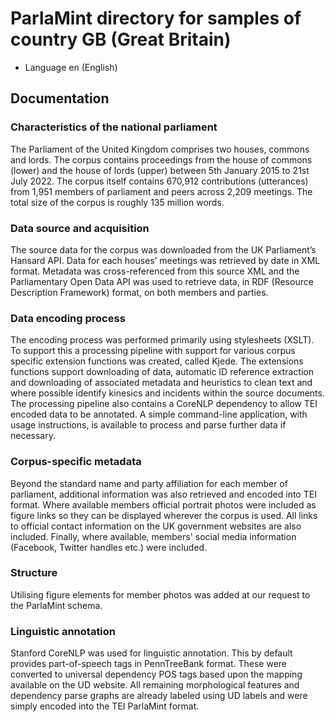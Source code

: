 # ParlaMint directory for samples of country GB (Great Britain)

- Language en (English)


## Documentation

### Characteristics of the national parliament

The Parliament of the United Kingdom comprises two houses, commons and lords. The corpus contains proceedings from the house of commons (lower) and the house of lords (upper) between 5th January 2015 to 21st July 2022. The corpus itself contains 670,912 contributions (utterances) from 1,951 members of parliament and peers across 2,209 meetings. The total size of the corpus is roughly 135 million words.

### Data source and acquisition

The source data for the corpus was downloaded from the UK Parliament’s Hansard API. Data for each houses’ meetings was retrieved by date in XML format. Metadata was cross-referenced from this source XML and the Parliamentary Open Data API was used to retrieve data, in RDF (Resource Description Framework) format, on both members and parties.

### Data encoding process

The encoding process was performed primarily using stylesheets (XSLT). To support this a processing pipeline with support for various corpus specific extension functions was created, called Kjede. The extensions functions support downloading of data, automatic ID reference extraction and downloading of associated metadata and heuristics to clean text and where possible identify kinesics and incidents within the source documents. The processing pipeline also contains a CoreNLP dependency to allow TEI encoded data to be annotated. A simple command-line application, with usage instructions, is available to process and parse further data if necessary.

### Corpus-specific metadata

Beyond the standard name and party affiliation for each member of parliament, additional information was also retrieved and encoded into TEI format. Where available members official portrait photos were included as figure links so they can be displayed wherever the corpus is used. All links to official contact information on the UK government websites are also included. Finally, where available, members' social media information (Facebook, Twitter handles etc.) were included.

### Structure

Utilising figure elements for member photos was added at our request to the ParlaMint schema.

### Linguistic annotation

Stanford CoreNLP was used for linguistic annotation. This by default provides part-of-speech tags in PennTreeBank format. These were converted to universal dependency POS tags based upon the mapping available on the UD website. All remaining morphological features and dependency parse graphs are already labeled using UD labels and were simply encoded into the TEI ParlaMint format.
